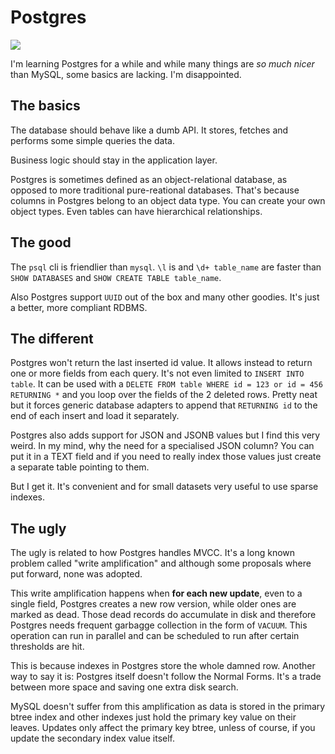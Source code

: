 <!-- tags: databases -->
<!-- hidden -->

# Postgres

<!-- START TAGS -->
[<img src="https://img.shields.io/badge/Tag-databases-brightgreen">](/tags/databases)
<!-- END TAGS -->

I'm learning Postgres for a while and while many things are *so much
nicer* than MySQL, some basics are lacking. I'm disappointed.


## The basics

The database should behave like a dumb API. It stores, fetches and
performs some simple queries the data.

Business logic should stay in the application layer.

Postgres is sometimes defined as an object-relational database, as
opposed to more traditional pure-reational databases. That's because
columns in Postgres belong to an object data type. You can create your
own object types. Even tables can have hierarchical relationships.


## The good

The `psql` cli is friendlier than `mysql`. `\l` is and `\d+ table_name`
are faster than `SHOW DATABASES` and `SHOW CREATE TABLE table_name`.

Also Postgres support `UUID` out of the box and many other goodies.
It's just a better, more compliant RDBMS.


## The different

Postgres won't return the last inserted id value. It allows instead to
return one or more fields from each query. It's not even limited to
`INSERT INTO table`. It can be used with a
`DELETE FROM table WHERE id = 123 or id = 456 RETURNING *` and you
loop over the fields of the 2 deleted rows. Pretty neat but it forces
generic database adapters to append that `RETURNING id` to the end of
each insert and load it separately.

Postgres also adds support for JSON and JSONB values but I find this
very weird. In my mind, why the need for a specialised JSON column?
You can put it in a TEXT field and if you need to really index those
values just create a separate table pointing to them.

But I get it. It's convenient and for small datasets very useful to use
sparse indexes.


## The ugly

The ugly is related to how Postgres handles MVCC. It's a long known
problem called "write amplification" and although some proposals where
put forward, none was adopted.

This write amplification happens when **for each new update**, even to
a single field, Postgres creates a new row version, while older ones
are marked as dead. Those dead records do accumulate in disk and
therefore Postgres needs frequent garbagge collection in the form of
`VACUUM`. This operation can run in parallel and can be scheduled to
run after certain thresholds are hit.

This is because indexes in Postgres store the whole damned row. Another
way to say it is: Postgres itself doesn't follow the Normal Forms. It's
a trade between more space and saving one extra disk search.

MySQL doesn't suffer from this amplification as data is stored in the
primary btree index and other indexes just hold the primary key value
on their leaves. Updates only affect the primary key btree, unless of
course, if you update the secondary index value itself.

